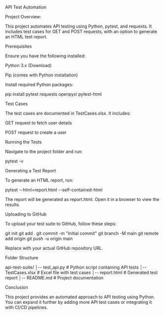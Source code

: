 API Test Automation

Project Overview:

This project automates API testing using Python, pytest, and requests. It includes test cases for GET and POST requests, with an option to generate an HTML test report.

Prerequisites

Ensure you have the following installed:

Python 3.x (Download)

Pip (comes with Python installation)

Install required Python packages:

pip install pytest requests openpyxl pytest-html

Test Cases

The test cases are documented in TestCases.xlsx. It includes:

GET request to fetch user details

POST request to create a user

Running the Tests

Navigate to the project folder and run:

pytest -v

Generating a Test Report

To generate an HTML report, run:

pytest --html=report.html --self-contained-html

The report will be generated as report.html. Open it in a browser to view the results.

Uploading to GitHub

To upload your test suite to GitHub, follow these steps:

git init
git add .
git commit -m "Initial commit"
git branch -M main
git remote add origin <your-repo-url>
git push -u origin main

Replace <your-repo-url> with your actual GitHub repository URL.

Folder Structure

api-test-suite/
│-- test_api.py       # Python script containing API tests
│-- TestCases.xlsx    # Excel file with test cases
│-- report.html       # Generated test report
│-- README.md         # Project documentation

Conclusion

This project provides an automated approach to API testing using Python. You can expand it further by adding more API test cases or integrating it with CI/CD pipelines.
